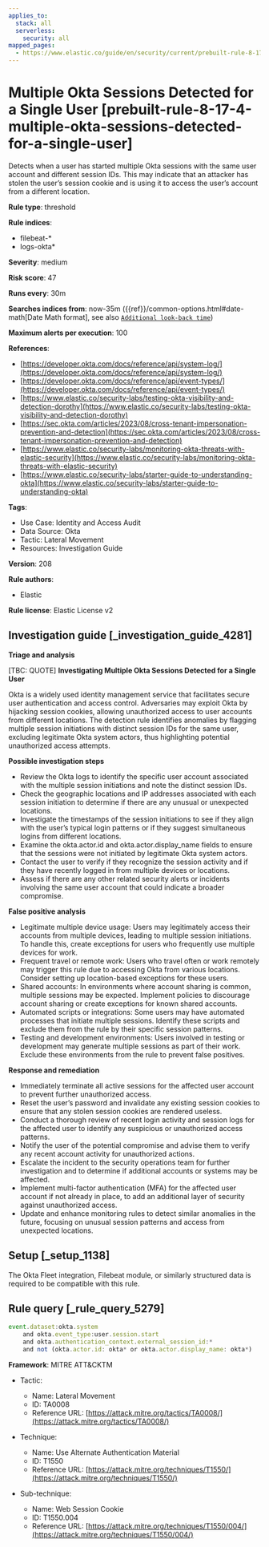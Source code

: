 ```yaml
---
applies_to:
  stack: all
  serverless:
    security: all
mapped_pages:
  - https://www.elastic.co/guide/en/security/current/prebuilt-rule-8-17-4-multiple-okta-sessions-detected-for-a-single-user.html
---
```


# Multiple Okta Sessions Detected for a Single User [prebuilt-rule-8-17-4-multiple-okta-sessions-detected-for-a-single-user]

Detects when a user has started multiple Okta sessions with the same user account and different session IDs. This may indicate that an attacker has stolen the user’s session cookie and is using it to access the user’s account from a different location.

**Rule type**: threshold

**Rule indices**:

* filebeat-*
* logs-okta*

**Severity**: medium

**Risk score**: 47

**Runs every**: 30m

**Searches indices from**: now-35m ({{ref}}/common-options.html#date-math[Date Math format], see also [`Additional look-back time`](docs-content://solutions/security/detect-and-alert/create-detection-rule.md#rule-schedule))

**Maximum alerts per execution**: 100

**References**:

* [https://developer.okta.com/docs/reference/api/system-log/](https://developer.okta.com/docs/reference/api/system-log/)
* [https://developer.okta.com/docs/reference/api/event-types/](https://developer.okta.com/docs/reference/api/event-types/)
* [https://www.elastic.co/security-labs/testing-okta-visibility-and-detection-dorothy](https://www.elastic.co/security-labs/testing-okta-visibility-and-detection-dorothy)
* [https://sec.okta.com/articles/2023/08/cross-tenant-impersonation-prevention-and-detection](https://sec.okta.com/articles/2023/08/cross-tenant-impersonation-prevention-and-detection)
* [https://www.elastic.co/security-labs/monitoring-okta-threats-with-elastic-security](https://www.elastic.co/security-labs/monitoring-okta-threats-with-elastic-security)
* [https://www.elastic.co/security-labs/starter-guide-to-understanding-okta](https://www.elastic.co/security-labs/starter-guide-to-understanding-okta)

**Tags**:

* Use Case: Identity and Access Audit
* Data Source: Okta
* Tactic: Lateral Movement
* Resources: Investigation Guide

**Version**: 208

**Rule authors**:

* Elastic

**Rule license**: Elastic License v2

## Investigation guide [_investigation_guide_4281]

**Triage and analysis**

[TBC: QUOTE]
**Investigating Multiple Okta Sessions Detected for a Single User**

Okta is a widely used identity management service that facilitates secure user authentication and access control. Adversaries may exploit Okta by hijacking session cookies, allowing unauthorized access to user accounts from different locations. The detection rule identifies anomalies by flagging multiple session initiations with distinct session IDs for the same user, excluding legitimate Okta system actors, thus highlighting potential unauthorized access attempts.

**Possible investigation steps**

* Review the Okta logs to identify the specific user account associated with the multiple session initiations and note the distinct session IDs.
* Check the geographic locations and IP addresses associated with each session initiation to determine if there are any unusual or unexpected locations.
* Investigate the timestamps of the session initiations to see if they align with the user’s typical login patterns or if they suggest simultaneous logins from different locations.
* Examine the okta.actor.id and okta.actor.display_name fields to ensure that the sessions were not initiated by legitimate Okta system actors.
* Contact the user to verify if they recognize the session activity and if they have recently logged in from multiple devices or locations.
* Assess if there are any other related security alerts or incidents involving the same user account that could indicate a broader compromise.

**False positive analysis**

* Legitimate multiple device usage: Users may legitimately access their accounts from multiple devices, leading to multiple session initiations. To handle this, create exceptions for users who frequently use multiple devices for work.
* Frequent travel or remote work: Users who travel often or work remotely may trigger this rule due to accessing Okta from various locations. Consider setting up location-based exceptions for these users.
* Shared accounts: In environments where account sharing is common, multiple sessions may be expected. Implement policies to discourage account sharing or create exceptions for known shared accounts.
* Automated scripts or integrations: Some users may have automated processes that initiate multiple sessions. Identify these scripts and exclude them from the rule by their specific session patterns.
* Testing and development environments: Users involved in testing or development may generate multiple sessions as part of their work. Exclude these environments from the rule to prevent false positives.

**Response and remediation**

* Immediately terminate all active sessions for the affected user account to prevent further unauthorized access.
* Reset the user’s password and invalidate any existing session cookies to ensure that any stolen session cookies are rendered useless.
* Conduct a thorough review of recent login activity and session logs for the affected user to identify any suspicious or unauthorized access patterns.
* Notify the user of the potential compromise and advise them to verify any recent account activity for unauthorized actions.
* Escalate the incident to the security operations team for further investigation and to determine if additional accounts or systems may be affected.
* Implement multi-factor authentication (MFA) for the affected user account if not already in place, to add an additional layer of security against unauthorized access.
* Update and enhance monitoring rules to detect similar anomalies in the future, focusing on unusual session patterns and access from unexpected locations.


## Setup [_setup_1138]

The Okta Fleet integration, Filebeat module, or similarly structured data is required to be compatible with this rule.


## Rule query [_rule_query_5279]

```js
event.dataset:okta.system
    and okta.event_type:user.session.start
    and okta.authentication_context.external_session_id:*
    and not (okta.actor.id: okta* or okta.actor.display_name: okta*)
```

**Framework**: MITRE ATT&CKTM

* Tactic:

    * Name: Lateral Movement
    * ID: TA0008
    * Reference URL: [https://attack.mitre.org/tactics/TA0008/](https://attack.mitre.org/tactics/TA0008/)

* Technique:

    * Name: Use Alternate Authentication Material
    * ID: T1550
    * Reference URL: [https://attack.mitre.org/techniques/T1550/](https://attack.mitre.org/techniques/T1550/)

* Sub-technique:

    * Name: Web Session Cookie
    * ID: T1550.004
    * Reference URL: [https://attack.mitre.org/techniques/T1550/004/](https://attack.mitre.org/techniques/T1550/004/)



